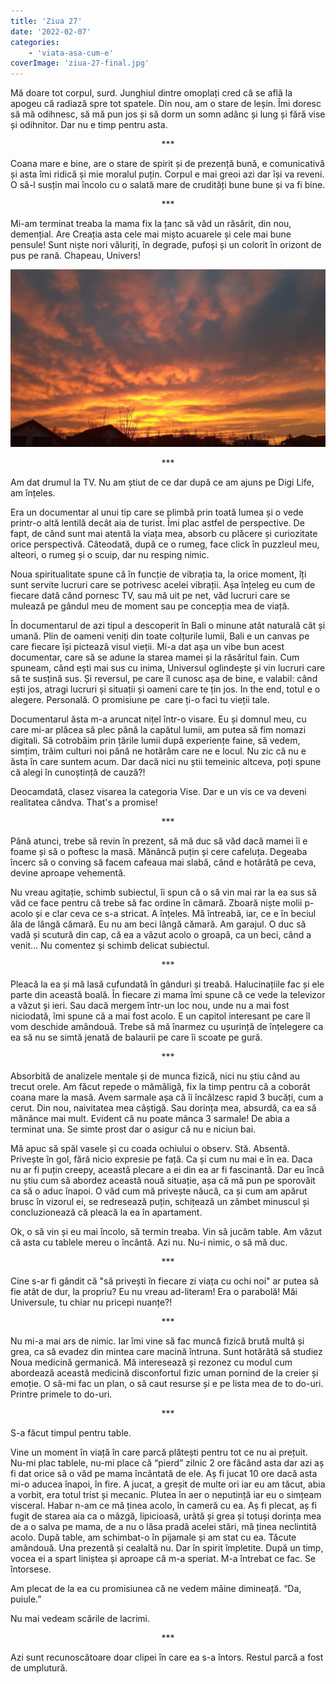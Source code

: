 ```yaml
---
title: 'Ziua 27'
date: '2022-02-07'
categories:
    - 'viata-asa-cum-e'
coverImage: 'ziua-27-final.jpg'
---
```


Mă doare tot corpul, surd. Junghiul dintre omoplați cred că se află la apogeu că radiază spre tot spatele. Din nou, am o stare de leșin. Îmi doresc să mă odihnesc, să mă pun jos și să dorm un somn adânc și lung și fără vise și odihnitor. Dar nu e timp pentru asta.

<p style="text-align: center;">***</p>

Coana mare e bine, are o stare de spirit și de prezență bună, e comunicativă și asta îmi ridică și mie moralul puțin. Corpul e mai greoi azi dar își va reveni. O să-l susțin mai încolo cu o salată mare de crudități bune bune și va fi bine.

<p style="text-align: center;">***</p>

Mi-am terminat treaba la mama fix la țanc să văd un răsărit, din nou, demențial. Are Creația asta cele mai mișto acuarele și cele mai bune pensule! Sunt niște nori văluriți, în degrade, pufoși și un colorit în orizont de pus pe rană. Chapeau, Univers!

![](images/ziua-27-1024x576.jpeg)

<p style="text-align: center;">***</p>

Am dat drumul la TV. Nu am știut de ce dar după ce am ajuns pe Digi Life, am înțeles.

Era un documentar al unui tip care se plimbă prin toată lumea și o vede printr-o altă lentilă decât aia de turist. Îmi plac astfel de perspective. De fapt, de când sunt mai atentă la viața mea, absorb cu plăcere și curiozitate orice perspectivă. Câteodată, după ce o rumeg, face click în puzzleul meu, alteori, o rumeg și o scuip, dar nu resping nimic.

Noua spiritualitate spune că în funcție de vibrația ta, la orice moment, îți sunt servite lucruri care se potrivesc acelei vibrații. Așa înțeleg eu cum de fiecare dată când pornesc TV, sau mă uit pe net, văd lucruri care se mulează pe gândul meu de moment sau pe concepția mea de viață.

În documentarul de azi tipul a descoperit în Bali o minune atât naturală cât și umană. Plin de oameni veniți din toate colțurile lumii, Bali e un canvas pe care fiecare își pictează visul vieții. Mi-a dat așa un vibe bun acest documentar, care să se adune la starea mamei și la răsăritul fain. Cum spuneam, când ești mai sus cu inima, Universul oglindește și vin lucruri care să te susțină sus. Și reversul, pe care îl cunosc așa de bine, e valabil: când ești jos, atragi lucruri și situații și oameni care te țin jos. In the end, totul e o alegere. Personală. O promisiune pe  care ți-o faci tu vieții tale.

Documentarul ăsta m-a aruncat nițel într-o visare. Eu și domnul meu, cu care mi-ar plăcea să plec până la capătul lumii, am putea să fim nomazi digitali. Să cotrobăim prin țările lumii după experiențe faine, să vedem, simțim, trăim culturi noi până ne hotărâm care ne e locul. Nu zic că nu e ăsta în care suntem acum. Dar dacă nici nu știi temeinic altceva, poți spune că alegi în cunoștință de cauză?!

Deocamdată, clasez visarea la categoria Vise. Dar e un vis ce va deveni realitatea cândva. That's a promise!

<p style="text-align: center;">***</p>

Până atunci, trebe să revin în prezent, să mă duc să văd dacă mamei îi e foame și să o poftesc la masă. Mănâncă puțin și cere cafeluța. Degeaba încerc să o conving să facem cafeaua mai slabă, când e hotărâtă pe ceva, devine aproape vehementă.

Nu vreau agitație, schimb subiectul, îi spun că o să vin mai rar la ea sus să văd ce face pentru că trebe să fac ordine în cămară. Zboară niște molii p-acolo și e clar ceva ce s-a stricat. A înțeles. Mă întreabă, iar, ce e în beciul ăla de lângă cămară. Eu nu am beci lângă cămară. Am garajul. O duc să vadă și scutură din cap, că ea a văzut acolo o groapă, ca un beci, când a venit… Nu comentez și schimb delicat subiectul.

<p style="text-align: center;">***</p>

Pleacă la ea și mă lasă cufundată în gânduri și treabă. Halucinațiile fac și ele parte din această boală. În fiecare zi mama îmi spune că ce vede la televizor a văzut și ieri. Sau dacă mergem într-un loc nou, unde nu a mai fost niciodată, îmi spune că a mai fost acolo. E un capitol interesant pe care îl vom deschide amândouă. Trebe să mă înarmez cu ușurință de înțelegere ca ea să nu se simtă jenată de balaurii pe care îi scoate pe gură.

<p style="text-align: center;">***</p>

Absorbită de analizele mentale și de munca fizică, nici nu știu când au trecut orele. Am făcut repede o mămăligă, fix la timp pentru că a coborât coana mare la masă. Avem sarmale așa că îi încălzesc rapid 3 bucăți, cum a cerut. Din nou, naivitatea mea câștigă. Sau dorința mea, absurdă, ca ea să mănânce mai mult. Evident că nu poate mânca 3 sarmale! De abia a terminat una. Se simte prost dar o asigur că nu e niciun bai.

Mă apuc să spăl vasele și cu coada ochiului o observ. Stă. Absentă. Privește în gol, fără nicio expresie pe față. Ca și cum nu mai e în ea. Daca nu ar fi puțin creepy, această plecare a ei din ea ar fi fascinantă. Dar eu încă nu știu cum să abordez această nouă situație, așa că mă pun pe sporovăit ca să o aduc înapoi. O văd cum mă privește năucă, ca și cum am apărut brusc în vizorul ei, se redresează puțin, schițează un zâmbet minuscul și concluzionează că pleacă la ea în apartament.

Ok, o să vin și eu mai încolo, să termin treaba. Vin să jucăm table. Am văzut că asta cu tablele mereu o încântă. Azi nu. Nu-i nimic, o să mă duc.

<p style="text-align: center;">***</p>

Cine s-ar fi gândit că "să privești în fiecare zi viața cu ochi noi" ar putea să fie atât de dur, la propriu? Eu nu vreau ad-literam! Era o parabolă! Măi Universule, tu chiar nu pricepi nuanțe?!

<p style="text-align: center;">***</p>

Nu mi-a mai ars de nimic. Iar îmi vine să fac muncă fizică brută multă și grea, ca să evadez din mintea care macină întruna. Sunt hotărâtă să studiez Noua medicină germanică. Mă interesează și rezonez cu modul cum abordează această medicină disconfortul fizic uman pornind de la creier și emoție. O să-mi fac un plan, o să caut resurse și e pe lista mea de to do-uri. Printre primele to do-uri.

<p style="text-align: center;">***</p>

S-a făcut timpul pentru table.

Vine un moment în viață în care parcă plătești pentru tot ce nu ai prețuit. Nu-mi plac tablele, nu-mi place că “pierd” zilnic 2 ore făcând asta dar azi aș fi dat orice să o văd pe mama încântată de ele. Aș fi jucat 10 ore dacă asta mi-o aducea înapoi, în fire. A jucat, a greșit de multe ori iar eu am tăcut, abia a vorbit, era totul trist și mecanic. Plutea în aer o neputință iar eu o simțeam visceral. Habar n-am ce mă ținea acolo, în cameră cu ea. Aș fi plecat, aș fi fugit de starea aia ca o mâzgă, lipicioasă, urâtă și grea și totuși dorința mea de a o salva pe mama, de a nu o lăsa pradă acelei stări, mă ținea neclintită acolo. După table, am schimbat-o în pijamale și am stat cu ea. Tăcute amândouă. Una prezentă și cealaltă nu. Dar în spirit împletite. După un timp, vocea ei a spart liniștea și aproape că m-a speriat. M-a întrebat ce fac. Se întorsese.

Am plecat de la ea cu promisiunea că ne vedem mâine dimineață. “Da, puiule.”

Nu mai vedeam scările de lacrimi.

<p style="text-align: center;">***</p>

Azi sunt recunoscătoare doar clipei în care ea s-a întors. Restul parcă a fost de umplutură.
